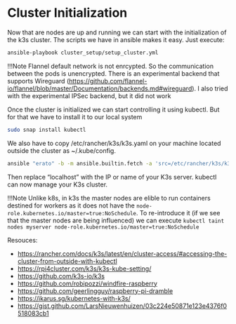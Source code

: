# Cluster Initialization

Now that are nodes are up and running we can start with the 
initialization of the  k3s cluster.
The scripts we have in ansible makes it easy. Just execute:

```bash
ansible-playbook cluster_setup/setup_cluster.yml
```

!!!Note
    Flannel default network is not enrcypted. So the communication between the pods is unencrypted. 
    There is an experimental backend that supports Wireguard (https://github.com/flannel-io/flannel/blob/master/Documentation/backends.md#wireguard).
    I also tried with the experimental IPSec backend, but it did not work

Once the cluster is initialized we can start controlling it using kubectl.
But for that we have to install it to our local system

```bash
sudo snap install kubectl
```

We also have to copy /etc/rancher/k3s/k3s.yaml on your machine 
located outside the cluster as ~/.kube/config. 

```bash
ansible "erato" -b -m ansible.builtin.fetch -a 'src=/etc/rancher/k3s/k3s.yaml dest=~/.kube/config flat=yes'
```

Then replace “localhost” with the IP or name of your K3s server. kubectl can now manage your K3s cluster.

!!!Note
    Unlike k8s, in k3s the master nodes are elible to run containers destined for workers as it does not 
    have the `node-role.kubernetes.io/master=true:NoSchedule`. To re-introduce it (if we see that the 
    master nodes are being influenced) we can execute 
    `kubectl taint nodes myserver node-role.kubernetes.io/master=true:NoSchedule`


Resouces:

* https://rancher.com/docs/k3s/latest/en/cluster-access/#accessing-the-cluster-from-outside-with-kubectl
* https://rpi4cluster.com/k3s/k3s-kube-setting/
* https://github.com/k3s-io/k3s
* https://github.com/robipozzi/windfire-raspberry
* https://github.com/geerlingguy/raspberry-pi-dramble
* https://ikarus.sg/kubernetes-with-k3s/
* https://gist.github.com/LarsNieuwenhuizen/03c224e50871e123e4376f0518083cb1